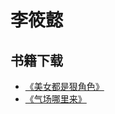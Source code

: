# 李筱懿

## 书籍下载

* [《美女都是狠角色》](http://web.archive.org/web/20240131004509/https://dlr1.fcdn.sk/books-files/_collection/userbooks/602676696e42ab54cc01b7b918c4d7ac904b995fe922123b64b2874196ecbfe6/redirection?filename=%E7%BE%8E%E5%A5%B3%E9%83%BD%E6%98%AF%E7%8B%A0%E8%A7%92%E8%89%B2%20(%E6%9D%8E%E7%AD%B1%E6%87%BF%20[%E6%9D%8E%E7%AD%B1%E6%87%BF])%20(Z-Library).epub&md5=dRxMd5XWDefz3LKzq6AHJA&expires=1706663580)
* [《气场哪里来》](http://web.archive.org/web/20240131004638/https://dlr1.fcdn.sk/books-files/_collection/userbooks/d9aa3f07c5bcf1144a92d5d0f1690339ca3c30bd3bf9e3506e51206bc10f8bfb/redirection?filename=%E6%B0%94%E5%9C%BA%E5%93%AA%E9%87%8C%E6%9D%A5%20%28%E6%9D%8E%E7%AD%B1%E6%87%BF%20%5B%E6%9D%8E%E7%AD%B1%E6%87%BF%5D%29%20%28Z-Library%29.epub&md5=nldjbDnvjMrMGCU7SKPQAA&expires=1706663573)
